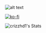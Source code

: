 ![alt text](https://raw.githubusercontent.com/crizzhd1/crizzhd1/main/KoFI%20BANNER.png)


[![ko-fi](https://ko-fi.com/img/githubbutton_sm.svg)](https://ko-fi.com/P5P3DQUDH)

![crizzhd1's Stats](https://github-readme-stats.vercel.app/api?username=crizzhd1&theme=outrun&show_icons=true&hide_border=true&count_private=true)


